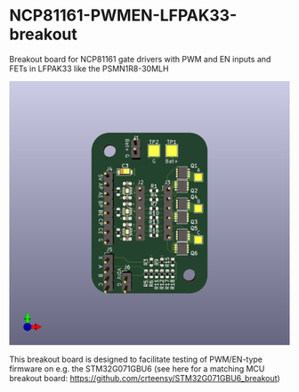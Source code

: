 # NCP81161-PWMEN-LFPAK33-breakout
Breakout board for NCP81161 gate drivers with PWM and EN inputs and FETs in LFPAK33 like the PSMN1R8-30MLH

![3D view](https://github.com/crteensy/NCP81161-PWMEN-LFPAK33-breakout/blob/main/NCP81161-PWMEN-LFPAK33-breakout-3dview.png)

This breakout board is designed to facilitate testing of PWM/EN-type firmware on e.g. the STM32G071GBU6 (see here for a matching MCU breakout board: https://github.com/crteensy/STM32G071GBU6_breakout)

